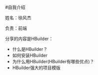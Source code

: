 #自我介绍

姓名：徐风杰

负责：前端

分享的内容是HBuilder：

+ 什么是HBuilder？
+ 如何安装HBuilder
+ 为什么用HBuilder(HBuilder有哪些优点)？
+ HBuilder强大的项目模版





